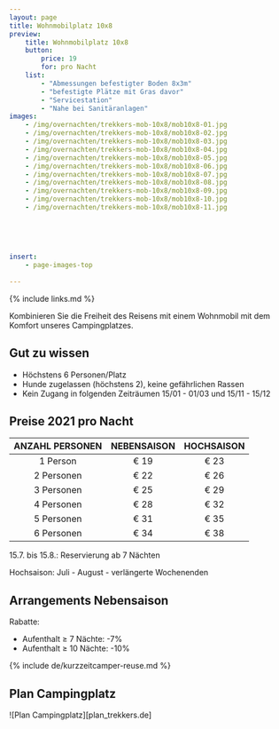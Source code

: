```yaml
---
layout: page
title: Wohnmobilplatz 10x8
preview: 
    title: Wohnmobilplatz 10x8
    button:
        price: 19
        for: pro Nacht
    list:
        - "Abmessungen befestigter Boden 8x3m"
        - "befestigte Plätze mit Gras davor"
        - "Servicestation"
        - "Nahe bei Sanitäranlagen"
images:
    - /img/overnachten/trekkers-mob-10x8/mob10x8-01.jpg
    - /img/overnachten/trekkers-mob-10x8/mob10x8-02.jpg
    - /img/overnachten/trekkers-mob-10x8/mob10x8-03.jpg
    - /img/overnachten/trekkers-mob-10x8/mob10x8-04.jpg
    - /img/overnachten/trekkers-mob-10x8/mob10x8-05.jpg
    - /img/overnachten/trekkers-mob-10x8/mob10x8-06.jpg
    - /img/overnachten/trekkers-mob-10x8/mob10x8-07.jpg
    - /img/overnachten/trekkers-mob-10x8/mob10x8-08.jpg
    - /img/overnachten/trekkers-mob-10x8/mob10x8-09.jpg
    - /img/overnachten/trekkers-mob-10x8/mob10x8-10.jpg
    - /img/overnachten/trekkers-mob-10x8/mob10x8-11.jpg
    
    
    
    
    
insert:
    - page-images-top
    
---
```

{% include links.md %}

Kombinieren Sie die Freiheit des Reisens mit einem Wohnmobil mit dem Komfort unseres Campingplatzes.

## Gut zu wissen

- Höchstens 6 Personen/Platz
- Hunde zugelassen (höchstens 2), keine gefährlichen Rassen
- Kein Zugang in folgenden Zeiträumen 15/01 - 01/03 und 15/11 - 15/12

## Preise 2021 pro Nacht

ANZAHL PERSONEN | NEBENSAISON | HOCHSAISON      
:-------------:|:-----------:|:-----------:|
1 Person       |€ 19         |€ 23       
2 Personen     |€ 22         |€ 26           
3 Personen     |€ 25         |€ 29 
4 Personen     |€ 28         |€ 32     
5 Personen     |€ 31         |€ 35 
6 Personen     |€ 34         |€ 38 

15.7. bis 15.8.: Reservierung ab 7 Nächten

Hochsaison: Juli - August - verlängerte Wochenenden

## Arrangements Nebensaison

Rabatte:
- Aufenthalt ≥ 7 Nächte: -7%
- Aufenthalt ≥ 10 Nächte: -10%

{% include de/kurzzeitcamper-reuse.md %}





## Plan Campingplatz

![Plan Campingplatz][plan_trekkers.de]

